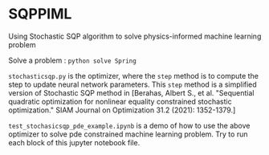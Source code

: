 # SQPPIML
Using Stochastic SQP algorithm to solve physics-informed machine learning problem

Solve a problem :
``
python solve Spring
``


`stochasticsqp.py` is the optimizer, where the `step` method is to compute the step to update neural network parameters. This `step` method is a simplified version of Stochastic SQP method in [Berahas, Albert S., et al. "Sequential quadratic optimization for nonlinear equality constrained stochastic optimization." SIAM Journal on Optimization 31.2 (2021): 1352-1379.]

`test_stochasicsqp_pde_example.ipynb` is a demo of how to use the above optimizer to solve pde constrained machine learning problem. Try to run each block of this jupyter notebook file.

